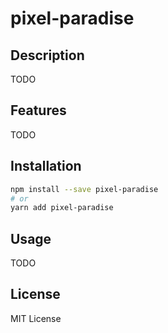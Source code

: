 # pixel-paradise

## Description

TODO

## Features

TODO

## Installation

```bash
npm install --save pixel-paradise
# or
yarn add pixel-paradise
```

## Usage

TODO

## License

MIT License
